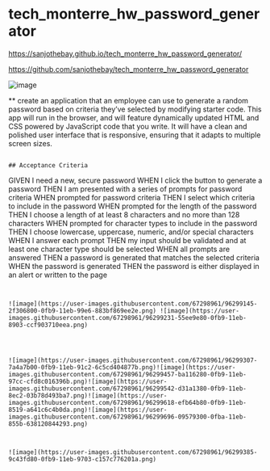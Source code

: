 # tech_monterre_hw_password_generator

https://sanjothebay.github.io/tech_monterre_hw_password_generator/

https://github.com/sanjothebay/tech_monterre_hw_password_generator


![image](https://user-images.githubusercontent.com/67298961/96298870-c77a1d00-0fb8-11eb-834e-912aa295f9db.png)



** create an application that an employee can use to generate a random password based on criteria they’ve selected by modifying starter code. This app will run in the browser, and 
will feature dynamically updated HTML and CSS powered by JavaScript code that you write. It will have a clean and polished user interface that is responsive, ensuring that it 
adapts to multiple screen sizes.

```

## Acceptance Criteria

```
GIVEN I need a new, secure password
WHEN I click the button to generate a password
THEN I am presented with a series of prompts for password criteria
WHEN prompted for password criteria
THEN I select which criteria to include in the password
WHEN prompted for the length of the password
THEN I choose a length of at least 8 characters and no more than 128 characters
WHEN prompted for character types to include in the password
THEN I choose lowercase, uppercase, numeric, and/or special characters
WHEN I answer each prompt
THEN my input should be validated and at least one character type should be selected
WHEN all prompts are answered
THEN a password is generated that matches the selected criteria
WHEN the password is generated
THEN the password is either displayed in an alert or written to the page
```


![image](https://user-images.githubusercontent.com/67298961/96299145-2f306800-0fb9-11eb-99e6-883bf869ee2e.png) ![image](https://user-images.githubusercontent.com/67298961/96299231-55ee9e80-0fb9-11eb-8903-ccf903710eea.png) 




![image](https://user-images.githubusercontent.com/67298961/96299307-7a4a7b00-0fb9-11eb-91c2-6c5cd404877b.png)![image](https://user-images.githubusercontent.com/67298961/96299457-ba116280-0fb9-11eb-97cc-cfd8c016396b.png)![image](https://user-images.githubusercontent.com/67298961/96299542-d31a1380-0fb9-11eb-8ec2-03b78d493ba7.png)![image](https://user-images.githubusercontent.com/67298961/96299618-efb64b80-0fb9-11eb-8519-a641c6c4b0da.png)![image](https://user-images.githubusercontent.com/67298961/96299696-09579300-0fba-11eb-855b-638120844293.png)



![image](https://user-images.githubusercontent.com/67298961/96299385-9c43fd80-0fb9-11eb-9703-c157c776201a.png)

